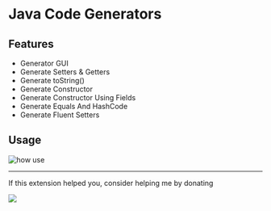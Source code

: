 # Java Code Generators

## Features

-   Generator GUI
-   Generate Setters & Getters
-   Generate toString()
-   Generate Constructor
-   Generate Constructor Using Fields
-   Generate Equals And HashCode
-   Generate Fluent Setters

## Usage

![how use](images/usagev4.gif)

---

If this extension helped you, consider helping me by donating

<a href="https://donorbox.org/vscode-java-code-generators" target="_blank"><img src="https://d1iczxrky3cnb2.cloudfront.net/button-large-blue.png" /></a>
